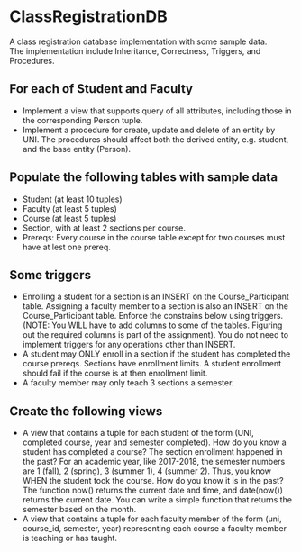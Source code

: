 # ClassRegistrationDB
A class registration database implementation with some sample data.  
The implementation include Inheritance, Correctness, Triggers, and Procedures.
## For each of Student and Faculty
* Implement a view that supports query of all attributes, including those in the corresponding Person tuple.
* Implement a procedure for create, update and delete of an entity by UNI. The procedures should affect both the derived entity, e.g. student, and the base entity (Person).
## Populate the following tables with sample data
* Student (at least 10 tuples)
* Faculty (at least 5 tuples)
* Course (at least 5 tuples)
* Section, with at least 2 sections per course.
* Prereqs: Every course in the course table except for two courses must have at lest one prereq.
## Some triggers 
* Enrolling a student for a section is an INSERT on the Course_Participant table. Assigning a faculty member to a section is also an INSERT on the Course_Participant table. Enforce the constrains below using triggers. (NOTE: You WILL have to add columns to some of the tables. Figuring out the required columns is part of the assignment). You do not need to implement triggers for any operations other than INSERT. 
* A student may ONLY enroll in a section if the student has completed the course prereqs.
Sections have enrollment limits. A student enrollment should fail if the course is at then enrollment limit.
* A faculty member may only teach 3 sections a semester.
## Create the following views
* A view that contains a tuple for each student of the form (UNI, completed course, year and semester completed). How do you know a student has completed a course? The section enrollment happened in the past? For an academic year, like 2017-2018, the semester numbers are 1 (fall), 2 (spring), 3 (summer 1), 4 (summer 2). Thus, you know WHEN the student took the course. How do you know it is in the past? The function now() returns the current date and time, and date(now()) returns the current date. You can write a simple function that returns the semester based on the month. 
* A view that contains a tuple for each faculty member of the form (uni, course_id, semester, year) representing each course a faculty member is teaching or has taught.


